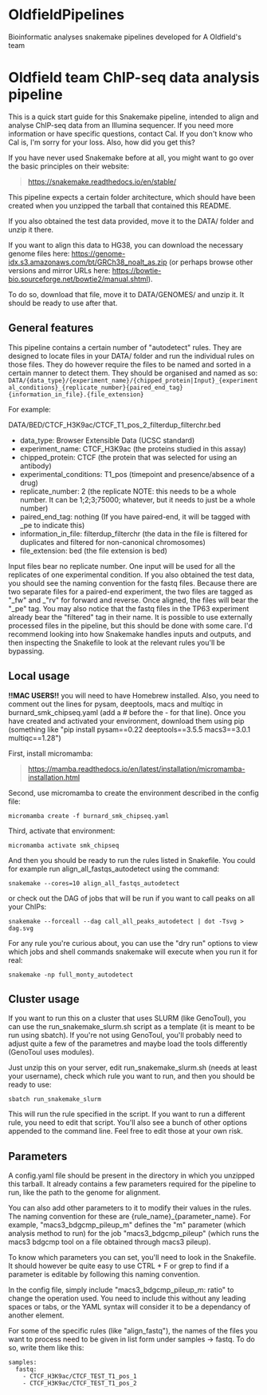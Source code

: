 # OldfieldPipelines
Bioinformatic analyses snakemake pipelines developed for A Oldfield's team

# Oldfield team ChIP-seq data analysis pipeline

This is a quick start guide for this Snakemake pipeline, intended to align and analyse ChIP-seq data from an Illumina sequencer. If you need more information or have specific questions, contact Cal. If you don't know who Cal is, I'm sorry for your loss. Also, how did you get this?

If you have never used Snakemake before at all, you might want to go over the basic principles on their website:
>    https://snakemake.readthedocs.io/en/stable/

This pipeline expects a certain folder architecture, which should have been created when you unzipped the tarball that contained this README.

If you also obtained the test data provided, move it to the DATA/ folder and unzip it there.

If you want to align this data to HG38, you can download the necessary genome files here: https://genome-idx.s3.amazonaws.com/bt/GRCh38_noalt_as.zip (or perhaps browse other versions and mirror URLs here: https://bowtie-bio.sourceforge.net/bowtie2/manual.shtml).

To do so, download that file, move it to DATA/GENOMES/ and unzip it. It should be ready to use after that.

## General features

This pipeline contains a certain number of "autodetect" rules. They are designed to locate files in your DATA/ folder and run the individual rules on those files. 
They do however require the files to be named and sorted in a certain manner to detect them. They should be organised and named as so:
`DATA/{data_type}/{experiment_name}/{chipped_protein|Input}_{experimental_conditions}_{replicate_number}{paired_end_tag}{information_in_file}.{file_extension}`

For example:

DATA/BED/CTCF_H3K9ac/CTCF_T1_pos_2_filterdup_filterchr.bed

 - data_type: Browser Extensible Data (UCSC standard)
 - experiment_name: CTCF_H3K9ac (the proteins studied in this assay)
 - chipped_protein: CTCF (the protein that was selected for using an antibody)
 - experimental_conditions: T1_pos (timepoint and presence/absence of a drug)
 - replicate_number: 2 (the replicate NOTE: this needs to be a whole number. It can be 1;2;3;75000; whatever, but it needs to just be a whole number)
 - paired_end_tag: nothing (If you have paired-end, it will be tagged with _pe to indicate this)
 - information_in_file: filterdup_filterchr (the data in the file is filtered for duplicates and filtered for non-canonical chromosomes)
 - file_extension: bed (the file extension is bed)


Input files bear no replicate number. One input will be used for all the replicates of one experimental condition.
If you also obtained the test data, you should see the naming convention for the fastq files. Because there are two separate files for a paired-end experiment, the two files are tagged as "_fw" and _"rv" for forward and reverse. Once aligned, the files will bear the "_pe" tag.
You may also notice that the fastq files in the TP63 experiment already bear the "filtered" tag in their name. It is possible to use externally processed files in the pipeline, but this should be done with some care. I'd recommend looking into how Snakemake handles inputs and outputs, and then inspecting the Snakefile to look at the relevant rules you'll be bypassing.

## Local usage 

**!!MAC USERS!!** you will need to have Homebrew installed. Also, you need to comment out the lines for pysam, deeptools, macs and multiqc in burnard_smk_chipseq.yaml (add a # before the - for that line). Once you have created and activated your environment, download them using pip (something like "pip install pysam==0.22 deeptools==3.5.5 macs3==3.0.1 multiqc==1.28")

First, install micromamba:

>    https://mamba.readthedocs.io/en/latest/installation/micromamba-installation.html

Second, use micromamba to create the environment described in the config file: 

`micromamba create -f burnard_smk_chipseq.yaml`

Third, activate that environment: 

`micromamba activate smk_chipseq`

And then you should be ready to run the rules listed in Snakefile. You could for example run align_all_fastqs_autodetect using the command: 

`snakemake --cores=10 align_all_fastqs_autodetect`

or check out the DAG of jobs that will be run if you want to call peaks on all your ChIPs:

`snakemake --forceall --dag call_all_peaks_autodetect | dot -Tsvg > dag.svg`

For any rule you're curious about, you can use the "dry run" options to view which jobs and shell commands snakemake will execute when you run it for real:

`snakemake -np full_monty_autodetect`


## Cluster usage 

If you want to run this on a cluster that uses SLURM (like GenoToul), you can use the run_snakemake_slurm.sh script as a template (it is meant to be run using sbatch). If you're not using GenoToul, you'll probably need to adjust quite a few of the parametres and maybe load the tools differently (GenoToul uses modules).

Just unzip this on your server, edit run_snakemake_slurm.sh (needs at least your username), check which rule you want to run, and then you should be ready to use:

`sbatch run_snakemake_slurm`

This will run the rule specified in the script. If you want to run a different rule, you need to edit that script. You'll also see a bunch of other options appended to the command line. Feel free to edit those at your own risk.

## Parameters 

A config.yaml file should be present in the directory in which you unzipped this tarball. It already contains a few parameters required for the pipeline to run, like the path to the genome for alignment.

You can also add other parameters to it to modify their values in the rules. The naming convention for these are {rule_name}_{parameter_name}. For example, "macs3_bdgcmp_pileup_m" defines the "m" parameter (which analysis method to run) for the job "macs3_bdgcmp_pileup" (which runs the macs3 bdgcmp tool on a file obtained through macs3 pileup).

To know which parameters you can set, you'll need to look in the Snakefile. It should however be quite easy to use CTRL + F or grep to find if a parameter is editable by following this naming convention.

In the config file, simply include "macs3_bdgcmp_pileup_m: ratio" to change the operation used. You need to include this without any leading spaces or tabs, or the YAML syntax will consider it to be a dependancy of another element. 

For some of the specific rules (like "align_fastq"), the names of the files you want to process need to be given in list form under samples -> fastq. To do so, write them like this:
```
samples:
  fastq:
    - CTCF_H3K9ac/CTCF_TEST_T1_pos_1
    - CTCF_H3K9ac/CTCF_TEST_T1_pos_2
```
